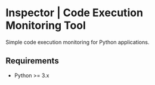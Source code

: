 # Inspector | Code Execution Monitoring Tool

Simple code execution monitoring for Python applications.

## Requirements

- Python >= 3.x